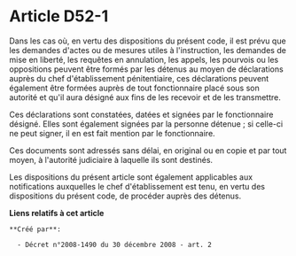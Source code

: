 # Article D52-1

Dans les cas où, en vertu des dispositions du présent code, il est prévu que les demandes d'actes ou de mesures utiles à
l'instruction, les demandes de mise en liberté, les requêtes en annulation, les appels, les pourvois ou les oppositions
peuvent être formés par les détenus au moyen de déclarations auprès du chef d'établissement pénitentiaire, ces déclarations
peuvent également être formées auprès de tout fonctionnaire placé sous son autorité et qu'il aura désigné aux fins de les
recevoir et de les transmettre. 

Ces déclarations sont constatées, datées et signées par le fonctionnaire désigné. Elles sont également signées par la
personne détenue ; si celle-ci ne peut signer, il en est fait mention par le fonctionnaire. 

Ces documents sont adressés sans délai, en original ou en copie et par tout moyen, à l'autorité judiciaire à laquelle ils
sont destinés. 

Les dispositions du présent article sont également applicables aux notifications auxquelles le chef d'établissement est tenu,
en vertu des dispositions du présent code, de procéder auprès des détenus.

**Liens relatifs à cet article**

	**Créé par**:

	  - Décret n°2008-1490 du 30 décembre 2008 - art. 2
